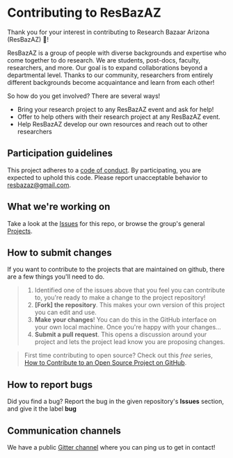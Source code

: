 # Contributing to ResBazAZ

Thank you for your interest in contributing to Research Bazaar Arizona (ResBazAZ) :tada:! 

ResBazAZ is a group of people with diverse backgrounds and expertise who come together to do research. We are students, post-docs, faculty, researchers, and more. Our goal is to expand collaborations beyond a departmental level. Thanks to our community, researchers from entirely different backgrounds become acquaintance and learn from each other!

So how do you get involved? There are several ways!

* Bring your research project to any ResBazAZ event and ask for help!
* Offer to help others with their research project at any ResBazAZ event.
* Help ResBazAZ develop our own resources and reach out to other researchers

## Participation guidelines

This project adheres to a [code of conduct](https://github.com/resbazaz/studyGroup/blob/gh-pages/codeOfConduct.md). By participating, you are expected to uphold this code. Please report unacceptable behavior to <resbazaz@gmail.com>.

## What we're working on

Take a look at the [Issues](https://github.com/resbazaz/studyGroup/issues) for this repo, or browse the group's general [Projects](https://github.com/orgs/resbazaz/projects).


## How to submit changes

If you want to contribute to the projects that are maintained on github, there are a few things you'll need to do.

> 1. Identified one of the issues above that you feel you can contribute to, you're ready to make a change to the project repository!
> 2. **[Fork] the repository**. This makes your own version of this project you can edit and use.
> 3. **Make your changes**! You can do this in the GitHub interface on your own local machine. Once you're happy with your changes...
> 3. **Submit a pull request**. This opens a discussion around your project and lets the project lead know you are proposing changes.

> First time contributing to open source? Check out this *free* series, [How to Contribute to an Open Source Project on GitHub](https://egghead.io/series/how-to-contribute-to-an-open-source-project-on-github).

## How to report bugs
Did you find a bug? Report the bug in the given repository's **Issues** section, and give it the label **bug**

## Communication channels

We have a public [Gitter channel](https://gitter.im/resbaz/Arizona) where you can ping us to get in contact!